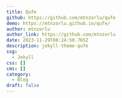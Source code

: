 ```yaml
---
title: Qufe
github: https://github.com/mtnzorlu/qufe
demo: https://mtnzorlu.github.io/qufe/
author: mtnzorlu
author_link: https://github.com/mtnzorlu
date: 2023-11-29T08:24:50.765Z
description: jekyll-theme-qufe
ssg:
  - Jekyll
css: []
cms: []
category:
  - Blog
draft: false
---
```

